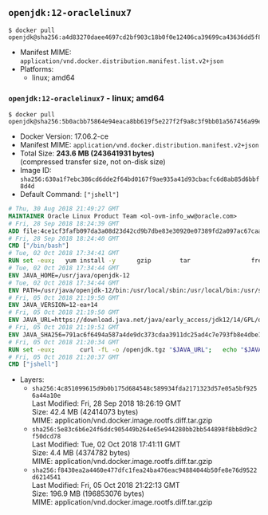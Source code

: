 ## `openjdk:12-oraclelinux7`

```console
$ docker pull openjdk@sha256:a4d83270daee4697cd2bf903c18b0f0e12406ca39699ca43636dd5f8e59a36ed
```

-	Manifest MIME: `application/vnd.docker.distribution.manifest.list.v2+json`
-	Platforms:
	-	linux; amd64

### `openjdk:12-oraclelinux7` - linux; amd64

```console
$ docker pull openjdk@sha256:5b0acbb75864e94eaca8bb619f5e227f2f9a8c3f9bb01a567456a99ec1ec84fa
```

-	Docker Version: 17.06.2-ce
-	Manifest MIME: `application/vnd.docker.distribution.manifest.v2+json`
-	Total Size: **243.6 MB (243641931 bytes)**  
	(compressed transfer size, not on-disk size)
-	Image ID: `sha256:630a1f7ebc386cd6dde2f64bd0167f9ae935a41d93cbacfc6d8ab85d6bbf8d4d`
-	Default Command: `["jshell"]`

```dockerfile
# Thu, 30 Aug 2018 21:49:27 GMT
MAINTAINER Oracle Linux Product Team <ol-ovm-info_ww@oracle.com>
# Fri, 28 Sep 2018 18:24:39 GMT
ADD file:4ce1cf3fafb097da3a08d23d42cd9b7dbe83e30920e07389fd2a097ac67caaaa in / 
# Fri, 28 Sep 2018 18:24:40 GMT
CMD ["/bin/bash"]
# Tue, 02 Oct 2018 17:34:41 GMT
RUN set -eux; 	yum install -y 		gzip 		tar 				freetype fontconfig 	; 	rm -rf /var/cache/yum
# Tue, 02 Oct 2018 17:34:44 GMT
ENV JAVA_HOME=/usr/java/openjdk-12
# Tue, 02 Oct 2018 17:34:44 GMT
ENV PATH=/usr/java/openjdk-12/bin:/usr/local/sbin:/usr/local/bin:/usr/sbin:/usr/bin:/sbin:/bin
# Fri, 05 Oct 2018 21:19:50 GMT
ENV JAVA_VERSION=12-ea+14
# Fri, 05 Oct 2018 21:19:50 GMT
ENV JAVA_URL=https://download.java.net/java/early_access/jdk12/14/GPL/openjdk-12-ea+14_linux-x64_bin.tar.gz
# Fri, 05 Oct 2018 21:19:51 GMT
ENV JAVA_SHA256=791ac6f6494a587a4de9dc373cdaa3911dc25ad4c7e793fb8e4dbe1269ab534d
# Fri, 05 Oct 2018 21:20:34 GMT
RUN set -eux; 		curl -fL -o /openjdk.tgz "$JAVA_URL"; 	echo "$JAVA_SHA256 */openjdk.tgz" | sha256sum -c -; 	mkdir -p "$JAVA_HOME"; 	tar --extract --file /openjdk.tgz --directory "$JAVA_HOME" --strip-components 1; 	rm /openjdk.tgz; 		ln -sfT "$JAVA_HOME" /usr/java/default; 	ln -sfT "$JAVA_HOME" /usr/java/latest; 	for bin in "$JAVA_HOME/bin/"*; do 		base="$(basename "$bin")"; 		[ ! -e "/usr/bin/$base" ]; 		alternatives --install "/usr/bin/$base" "$base" "$bin" 20000; 	done; 		java -Xshare:dump; 		java --version; 	javac --version
# Fri, 05 Oct 2018 21:20:37 GMT
CMD ["jshell"]
```

-	Layers:
	-	`sha256:4c851099615d9b0b175d684548c589934fda2171323d57e05a5bf9256a44a10e`  
		Last Modified: Fri, 28 Sep 2018 18:26:19 GMT  
		Size: 42.4 MB (42414073 bytes)  
		MIME: application/vnd.docker.image.rootfs.diff.tar.gzip
	-	`sha256:5e83c6b6e24f6ddc905449b264e65e944280bb2bb544898f8bb8d9c2f50dcd78`  
		Last Modified: Tue, 02 Oct 2018 17:41:11 GMT  
		Size: 4.4 MB (4374782 bytes)  
		MIME: application/vnd.docker.image.rootfs.diff.tar.gzip
	-	`sha256:f8430ea2a4460e477dfc1fea24ba476eac94884044b50fe8e76d9522d6214541`  
		Last Modified: Fri, 05 Oct 2018 21:22:13 GMT  
		Size: 196.9 MB (196853076 bytes)  
		MIME: application/vnd.docker.image.rootfs.diff.tar.gzip
